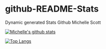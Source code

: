 # github-README-Stats
Dynamic generated Stats Github Michelle Scott


[![Michelle's github stats](https://github-readme-stats.vercel.app/api?username=scottmm374)](https://github.com/scottmm374/github-readme-stats)

[![Top Langs](https://github-readme-stats.vercel.app/api/top-langs/?username=scottmm374&layout=compact)](https://github.com/scottmm374/github-readme-stats)
